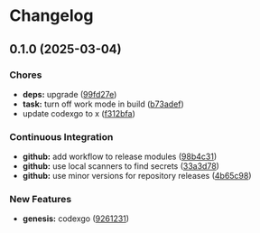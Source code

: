 # Changelog

## 0.1.0 (2025-03-04)

### Chores

- **deps:** upgrade ([99fd27e](https://github.com/bastean/x/commit/99fd27e6a5503fb7502a7242c9e302900b836d00))
- **task:** turn off work mode in build ([b73adef](https://github.com/bastean/x/commit/b73adef0c6fead4b76feb319501a76520e4e5cdb))
- update codexgo to x ([f312bfa](https://github.com/bastean/x/commit/f312bfa66458203462f1562862c07cf41acab687))

### Continuous Integration

- **github:** add workflow to release modules ([98b4c31](https://github.com/bastean/x/commit/98b4c3193702b04577046cb60eb951405254853f))
- **github:** use local scanners to find secrets ([33a3d78](https://github.com/bastean/x/commit/33a3d78a483e530050a74c01d2457becbb7a4c2d))
- **github:** use minor versions for repository releases ([4b65c98](https://github.com/bastean/x/commit/4b65c98c0f9d25581690487aebfefac29c66da2a))

### New Features

- **genesis:** codexgo ([9261231](https://github.com/bastean/x/commit/92612318da2ad64bbab4a114c110d9737fc8d6c5))
